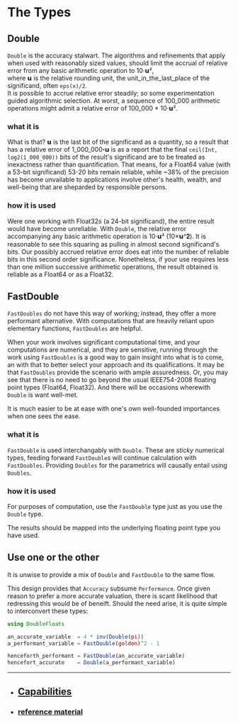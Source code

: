 # The Types


## Double


`Double` is the accuracy stalwart.  The algorithms and refinements that apply when used with reasonably
sized values, should limit the accrual of relative error from any basic arithmetic operation to 10⋅𝘂²,    
where 𝘂 is the relative rounding unit, the unit_in_the_last_place of the significand, often `eps(x)/2`.   
It is possible to accrue relative error steadily; so some experimentation guided algorithmic selection.
At worst, a sequence of 100_000 arithmetic operations might admit a relative error of 100_000 * 10⋅𝘂².

### what it is

What is that? 𝘂 is the last bit of the significand as a quantity, so a result that has a relative error
of 1_000_000⋅𝘂 is as a report that the final `ceil(Int, log2(1_000_000))` bits of the result's significand
are to be treated as inexactness rather than quantification. That means, for a Float64 value
(with a 53-bit significand) 53-20 bits remain reliable, while ~38% of the precision has become unvailable
to applications involve other's health, wealth, and well-being that are sheparded by responsible persons.

### how it is used

Were one working with Float32s (a 24-bit significand), the entire result would have become unreliable.
With `Double`, the relative error accompanying any basic arithmetic operation is 10⋅𝘂² (10×𝘂^𝟐).
It is reasonable to see this squaring as pulling in almost second significand's bits.  Our possibly
accrued relative error does eat into the number of reliable bits in this second order significance.
Nonetheless, if your use requires less than one million successive arithimetic operations, the
result obtained is reliable as a Float64 or as a Float32.



## FastDouble

`FastDoubles` do not have this way of working; instead, they offer a more performant alternative.
With computations that are heavily reliant upon elementary functions, `FastDoubles` are helpful.

When your work involves significant computational time, and your computations are numerical,
and they are sensitive, running through the work using `FastDoubles` is a good way to gain
insight into what is to come, an with that to better select your approach and its qualifications.
It may be that `FastDoubles` provide the scenario with ample assuredness.  Or, you may see that
there is no need to go beyond the usual IEEE754-2008 floating point types (Float64, Float32).
And there will be occasions wherewith `Double` is want well-met.

It is much easier to be at ease with one's own well-founded importances when one sees the ease.


### what it is

`FastDouble` is used interchangably with `Double`.  These are _sticky_ numerical types, feeding
forward `FastDouble`s will continue calculation with `FastDoubles`.  Providing `Doubles` for the
parametrics will causally entail using `Doubles`.

### how it is used

For purposes of computation, use the `FastDouble` type just as you use the `Double` type.

The results should be mapped into the underlying floating point type you have used.


## Use one or the other

It is unwise to provide a mix of `Double` and `FastDouble` to the same flow.

This design provides that `Accuracy` subsume `Performance`.  Once given reason
to prefer a more accurate valuation, there is scant likelihood that redressing this would
be of beneift.  Should the need arise, it is quite simple to interconvert these types:

```julia
using DoubleFloats

an_accurate_variable  = 4 * inv(Double(pi))
a_performant_variable = FastDouble(golden)^2 - 1

henceforth_performant = FastDouble(an_accurate_variable)
hencefort_accurate    = Double(a_performant_variable)
```


-----

- ## [Capabilities](https://github.com/JuliaMath/DoubleFloats.jl/blob/master/docs/src/capabilities.md)

- ### [reference material](https://github.com/JuliaMath/DoubleFloats.jl/blob/master/docs/src/references.md)

